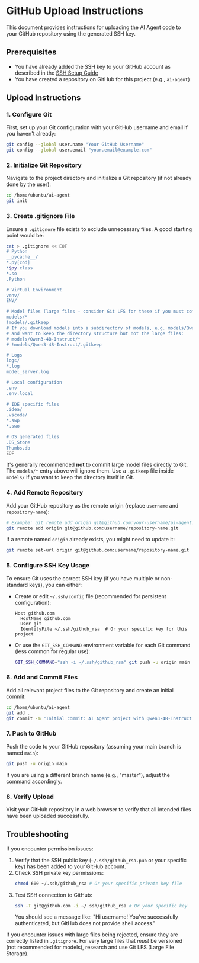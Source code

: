 # GitHub Upload Instructions

This document provides instructions for uploading the AI Agent code to your GitHub repository using the generated SSH key.

## Prerequisites

- You have already added the SSH key to your GitHub account as described in the [SSH Setup Guide](docs/ssh_setup.md)
- You have created a repository on GitHub for this project (e.g., `ai-agent`)

## Upload Instructions

### 1. Configure Git

First, set up your Git configuration with your GitHub username and email if you haven't already:

```bash
git config --global user.name "Your GitHub Username"
git config --global user.email "your.email@example.com"
```

### 2. Initialize Git Repository

Navigate to the project directory and initialize a Git repository (if not already done by the user):

```bash
cd /home/ubuntu/ai-agent
git init
```

### 3. Create .gitignore File

Ensure a `.gitignore` file exists to exclude unnecessary files. A good starting point would be:

```bash
cat > .gitignore << EOF
# Python
__pycache__/
*.py[cod]
*$py.class
*.so
.Python

# Virtual Environment
venv/
ENV/

# Model files (large files - consider Git LFS for these if you must commit them)
models/*
!models/.gitkeep
# If you download models into a subdirectory of models, e.g. models/Qwen3-4B-Instruct,
# and want to keep the directory structure but not the large files:
# models/Qwen3-4B-Instruct/*
# !models/Qwen3-4B-Instruct/.gitkeep

# Logs
logs/
*.log
model_server.log

# Local configuration
.env
.env.local

# IDE specific files
.idea/
.vscode/
*.swp
*.swo

# OS generated files
.DS_Store
Thumbs.db
EOF
```
It's generally recommended **not** to commit large model files directly to Git. The `models/*` entry above will ignore them. Use a `.gitkeep` file inside `models/` if you want to keep the directory itself in Git.

### 4. Add Remote Repository

Add your GitHub repository as the remote origin (replace `username` and `repository-name`):

```bash
# Example: git remote add origin git@github.com:your-username/ai-agent.git
git remote add origin git@github.com:username/repository-name.git
```

If a remote named `origin` already exists, you might need to update it:
```bash
git remote set-url origin git@github.com:username/repository-name.git
```

### 5. Configure SSH Key Usage

To ensure Git uses the correct SSH key (if you have multiple or non-standard keys), you can either:

- Create or edit `~/.ssh/config` file (recommended for persistent configuration):
  ```
  Host github.com
    HostName github.com
    User git
    IdentityFile ~/.ssh/github_rsa  # Or your specific key for this project
  ```

- Or use the `GIT_SSH_COMMAND` environment variable for each Git command (less common for regular use):
  ```bash
  GIT_SSH_COMMAND="ssh -i ~/.ssh/github_rsa" git push -u origin main
  ```

### 6. Add and Commit Files

Add all relevant project files to the Git repository and create an initial commit:

```bash
cd /home/ubuntu/ai-agent
git add .
git commit -m "Initial commit: AI Agent project with Qwen3-4B-Instruct model setup"
```

### 7. Push to GitHub

Push the code to your GitHub repository (assuming your main branch is named `main`):

```bash
git push -u origin main
```

If you are using a different branch name (e.g., "master"), adjust the command accordingly.

### 8. Verify Upload

Visit your GitHub repository in a web browser to verify that all intended files have been uploaded successfully.

## Troubleshooting

If you encounter permission issues:

1. Verify that the SSH public key (`~/.ssh/github_rsa.pub` or your specific key) has been added to your GitHub account.
2. Check SSH private key permissions:
   ```bash
   chmod 600 ~/.ssh/github_rsa # Or your specific private key file
   ```
3. Test SSH connection to GitHub:
   ```bash
   ssh -T git@github.com -i ~/.ssh/github_rsa # Or your specific key
   ```
   You should see a message like: "Hi username! You've successfully authenticated, but GitHub does not provide shell access."

If you encounter issues with large files being rejected, ensure they are correctly listed in `.gitignore`. For very large files that *must* be versioned (not recommended for models), research and use Git LFS (Large File Storage).
